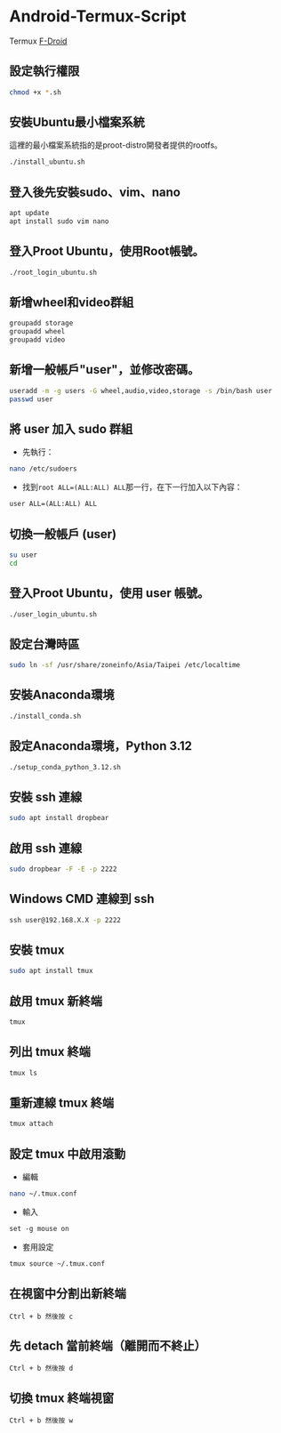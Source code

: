 # Android-Termux-Script

Termux [F-Droid](https://f-droid.org/packages/com.termux/)

## 設定執行權限
```sh
chmod +x *.sh
```

## 安裝Ubuntu最小檔案系統
這裡的最小檔案系統指的是proot-distro開發者提供的rootfs。
```sh
./install_ubuntu.sh
```

## 登入後先安裝sudo、vim、nano
```sh
apt update
apt install sudo vim nano
```

## 登入Proot Ubuntu，使用Root帳號。
```sh
./root_login_ubuntu.sh
```

## 新增wheel和video群組
```sh
groupadd storage
groupadd wheel
groupadd video
```
## 新增一般帳戶"user"，並修改密碼。
```sh
useradd -m -g users -G wheel,audio,video,storage -s /bin/bash user
passwd user
```
## 將 user 加入 sudo 群組
- 先執行：
```sh
nano /etc/sudoers
```
- 找到`root ALL=(ALL:ALL) ALL`那一行，在下一行加入以下內容：
```txt
user ALL=(ALL:ALL) ALL
```
## 切換一般帳戶 (user)
```sh
su user
cd
```
## 登入Proot Ubuntu，使用 user 帳號。
```sh
./user_login_ubuntu.sh
```

## 設定台灣時區
```sh
sudo ln -sf /usr/share/zoneinfo/Asia/Taipei /etc/localtime
```

## 安裝Anaconda環境
```sh
./install_conda.sh
```

## 設定Anaconda環境，Python 3.12
```sh
./setup_conda_python_3.12.sh
```

## 安裝 ssh 連線
```sh
sudo apt install dropbear
```

## 啟用 ssh 連線
```sh
sudo dropbear -F -E -p 2222
```

## Windows CMD 連線到 ssh
```cmd
ssh user@192.168.X.X -p 2222
```

## 安裝 tmux
```sh
sudo apt install tmux
```

## 啟用 tmux 新終端
```sh
tmux 
```

## 列出 tmux 終端
```sh
tmux ls
```

## 重新連線 tmux 終端
```sh
tmux attach
```

## 設定 tmux 中啟用滾動
- 編輯
```sh
nano ~/.tmux.conf
```
- 輸入
```txt
set -g mouse on
```
- 套用設定
```sh
tmux source ~/.tmux.conf
```

## 在視窗中分割出新終端
`
Ctrl + b 然後按 c
`

## 先 detach 當前終端（離開而不終止）
`
Ctrl + b 然後按 d
`

## 切換 tmux 終端視窗
`
Ctrl + b 然後按 w
`

